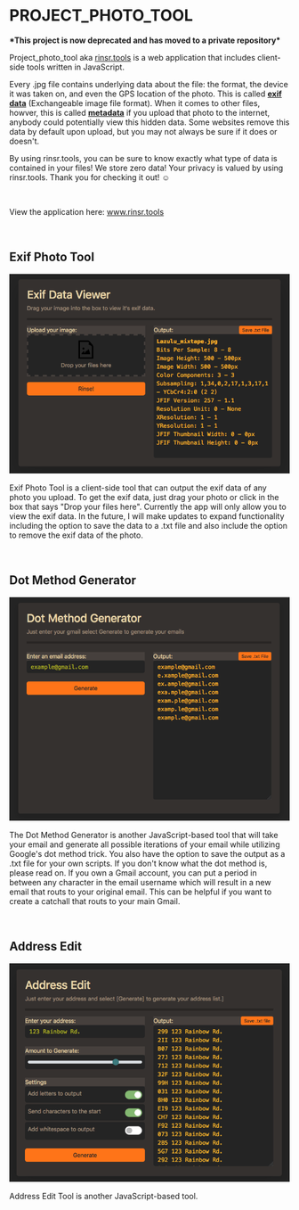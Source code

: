 <h1>PROJECT_PHOTO_TOOL</h1>

<p><strong>*This project is now deprecated and has moved to a private repository*</strong></p>
<p></p>

<p>Project_photo_tool aka <a href='www.rinsr.tools'>rinsr.tools<a> is a web application that includes client-side tools written in JavaScript.</p>

<p>Every .jpg file contains underlying data about the file: the format, the device it was taken on, and even the GPS location of the photo.
This is called <strong><a href='https://en.wikipedia.org/wiki/Exif' target='_blank' rel='noreferrer'>exif data<a></strong> (Exchangeable image file format).
When it comes to other files, howver, this is called <strong><a href='https://en.wikipedia.org/wiki/Metadata' target='_blank' rel='noreferrer'>metadata<a></strong>
if you upload that photo to the internet, anybody could potentially view this hidden data. Some websites remove this data by 
default upon upload, but you may not always be sure if it does or doesn't.</p>
<p>By using rinsr.tools, you can be sure to know exactly what type of data is contained in your files! We store zero data! Your privacy is valued by using rinsr.tools. Thank you for checking it out! ☺️</p>

</br> 
<p>View the application here: <a href='https://exif-photo-tool.onrender.com/' target='_blank'>www.rinsr.tools</a></p>
</br>

<h2>Exif Photo Tool</h2>
<img src='https://github.com/blueberrypyy/project_photo_tool/blob/master/static/images/Exif1.png'/ alt='Exif Tool'>

<p>Exif Photo Tool is a client-side tool that can output the exif data of any photo you upload. To get the exif data, just drag your photo or click in the box that says "Drop your files here". Currently the app will only allow you to view the exif data. In the future, I will make updates to expand functionality including the option to save the data to a .txt file and also include the option to remove the exif data of the photo.</p>

</br>

<h2>Dot Method Generator</h2>
<img src='https://github.com/blueberrypyy/project_photo_tool/blob/master/static/images/Gmail1.png' alt='Dot Method Generator'/>
<p>The Dot Method Generator is another JavaScript-based tool that will take your email and generate all possible iterations of your email while utilizing Google's dot method trick. You also have the option to save the output as a .txt file for your own scripts. If you don't know what the dot method is, please read on. If you own a Gmail account, you can put a period in between any character in the email username which will result in a new email that routs to your original email. This can be helpful if you want to create a catchall that routs to your main Gmail.</p>

</br>

<h2>Address Edit</h2>
<img src='https://github.com/blueberrypyy/project_photo_tool/blob/master/static/images/Address1.png' alt='Address Edit'/>
<p>Address Edit Tool is another JavaScript-based tool.</p>

